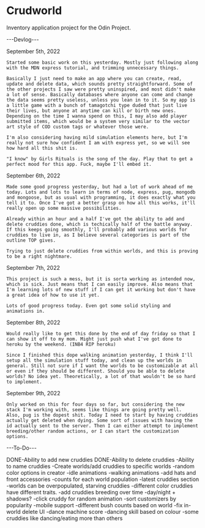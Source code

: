 # Crudworld

Inventory application project for the Odin Project.

---Devlog---

September 5th, 2022

    Started some basic work on this yesterday. Mostly just following along with the MDN express tutorial, and trimming unnecessary things.

    Basically I just need to make an app where you can create, read, update and delete data, which sounds pretty straightforward. Some of the other projects I saw were pretty uninspired, and most didn't make a lot of sense. Basically databases where anyone can come and change the data seems pretty useless, unless you lean in to it. So my app is a little game with a bunch of tamagotchi type duded that just live their lives, but anyone at anytime can kill or birth new ones. Depending on the time I wanna spend on this, I may also add player submitted items, which would be a system very similar to the vector art style of COD custom tags or whatever those were.

    I'm also considering having mild simulation elements here, but I'm really not sure how confident I am with express yet, so we will see how hard all this shit is.

    "I know" by Girls Rituals is the song of the day. Play that to get a perfect mood for this app. Fuck, maybe I'll embed it.


September 6th, 2022

    Made some good progress yesterday, but had a lot of work ahead of me today. Lots and lots to learn in terms of node, express, pug, mongodb and mongoose, but as usual with programming, it does exactly what you tell it to. Once I've got a better grasp on how all this works, it'll really open up some massive possibilities. 

    Already within an hour and a half I've got the ability to add and delete cruddies done, which is techically half of the battle anyway. If this keeps going smoothly, I'll probably add various worlds for cruddies to live in, as I believe several categories is part of the outline TOP gives.

    Trying to just delete cruddies from within worlds, and this is proving to be a right nightmare.

September 7th, 2022

    This project is such a mess, but it is sorta working as intended now, which is sick. Just means that I can easily improve. Also means that I'm learning lots of new stuff if I can get it working but don't have a great idea of how to use it yet.

    Lots of good progress today. Even got some solid styling and animations in.

September 8th, 2022

    Would really like to get this done by the end of day friday so that I can show it off to my mom. Might just push what I've got done to heroku by the weekend. (INB4 RIP heroku)

    Since I finished this dope walking animation yesterday, I think I'll setup all the simulation stuff today, and clean up the worlds in general. Still not sure if I want the worlds to be customizable at all or even if they should be different. Should you be able to delete worlds? No idea yet. Theoretically, a lot of that wouldn't be so hard to implement.

September 9th, 2022

    Only worked on this for four days so far, but considering the new stack I'm working with, seems like things are going pretty well.
    Also, pug is the dopest shit. Today I need to start by having cruddies actually get deleted when dying. Some sort of issues with having the id actually sent to the server. Then I can either attempt to implement breeding/other random actions, or I can start the customization options.

---To-Do---

DONE-Ability to add new cruddies
DONE-Ability to delete cruddies
-Ability to name cruddies
-Create worlds/add cruddies to specific worlds 
-random color options in creator
-idle animations
-walking animations
-add hats and front accessories
-counts for each world population
-latest cruddies section
-worlds can be overpopulated, starving cruddies
-different color cruddies have different traits.
-add cruddies breeding over time
-day/night + shadows?
-click cruddy for random animation
-sort customizers by popularity
-mobile support
-different bush counts based on world
-fix in-world delete UI
-dance machine score
-dancing skill based on colour
-some cruddies like dancing/eating more than others
